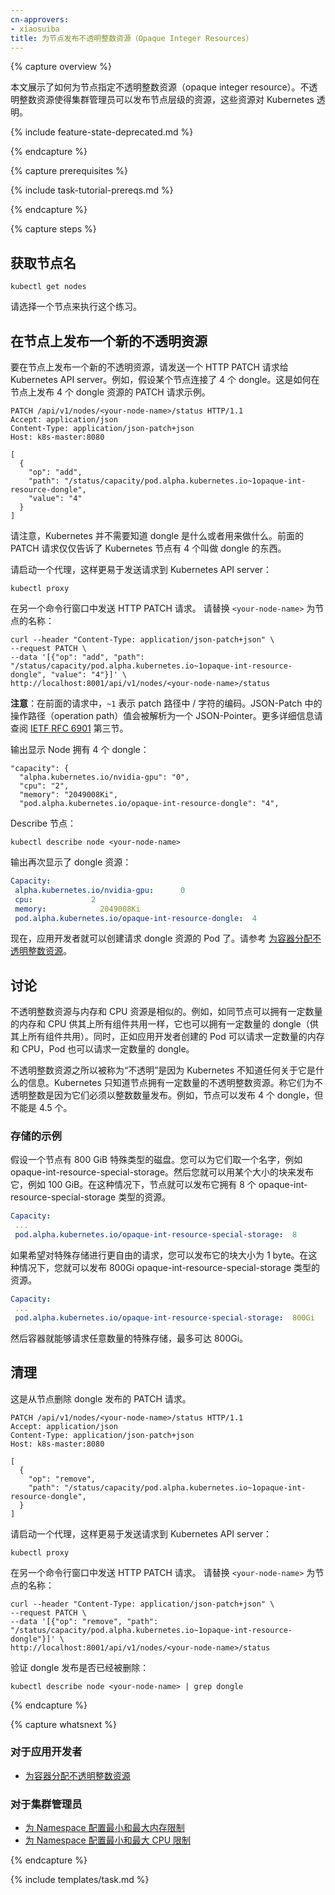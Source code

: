 ```yaml
---
cn-approvers:
- xiaosuiba
title: 为节点发布不透明整数资源（Opaque Integer Resources）
---
```

<!--
title: Advertise Opaque Integer Resources for a Node
-->


{% capture overview %}

<!--
This page shows how to specify opaque integer resources for a Node.
Opaque integer resources allow cluster administrators to advertise node-level
resources that would otherwise be unknown to Kubernetes.
-->
本文展示了如何为节点指定不透明整数资源（opaque integer resource）。不透明整数资源使得集群管理员可以发布节点层级的资源，这些资源对 Kubernetes 透明。

{% include feature-state-deprecated.md %}

{% endcapture %}


{% capture prerequisites %}

{% include task-tutorial-prereqs.md %}

{% endcapture %}


{% capture steps %}

<!--
## Get the names of your Nodes
-->
## 获取节点名

```shell
kubectl get nodes
```

<!--
Choose one of your Nodes to use for this exercise.
-->
请选择一个节点来执行这个练习。

<!--
## Advertise a new opaque integer resource on one of your Nodes
-->
## 在节点上发布一个新的不透明资源

<!--
To advertise a new opaque integer resource on a Node, send an HTTP PATCH request to
the Kubernetes API server. For example, suppose one of your Nodes has four dongles
attached. Here's an example of a PATCH request that advertises four dongle resources
for your Node.
-->
要在节点上发布一个新的不透明资源，请发送一个 HTTP PATCH 请求给 Kubernetes API server。例如，假设某个节点连接了 4 个 dongle。这是如何在节点上发布 4 个 dongle 资源的 PATCH 请求示例。

```shell
PATCH /api/v1/nodes/<your-node-name>/status HTTP/1.1
Accept: application/json
Content-Type: application/json-patch+json
Host: k8s-master:8080

[
  {
    "op": "add",
    "path": "/status/capacity/pod.alpha.kubernetes.io~1opaque-int-resource-dongle",
    "value": "4"
  }
]
```

<!--
Note that Kubernetes does not need to know what a dongle is or what a dongle is for.
The preceding PATCH request just tells Kubernetes that your Node has four things that
you call dongles.
-->
请注意，Kubernetes 并不需要知道 dongle 是什么或者用来做什么。前面的 PATCH 请求仅仅告诉了 Kubernetes 节点有 4 个叫做 dongle 的东西。

<!--
Start a proxy, so that you can easily send requests to the Kubernetes API server:
-->
请启动一个代理，这样更易于发送请求到 Kubernetes API server：

```
kubectl proxy
```

<!--
In another command window, send the HTTP PATCH request.
Replace `<your-node-name>` with the name of your Node:
-->
在另一个命令行窗口中发送 HTTP PATCH 请求。
请替换 `<your-node-name>` 为节点的名称：

```shell
curl --header "Content-Type: application/json-patch+json" \
--request PATCH \
--data '[{"op": "add", "path": "/status/capacity/pod.alpha.kubernetes.io~1opaque-int-resource-dongle", "value": "4"}]' \
http://localhost:8001/api/v1/nodes/<your-node-name>/status
```

<!--
**Note**: In the preceding request, `~1` is the encoding for the character / in
the patch path. The operation path value in JSON-Patch is interpreted as a
JSON-Pointer. For more details, see
[IETF RFC 6901](https://tools.ietf.org/html/rfc6901), section 3.
-->
**注意**：在前面的请求中，`~1` 表示 patch 路径中 / 字符的编码。JSON-Patch 中的操作路径（operation path）值会被解析为一个 JSON-Pointer。更多详细信息请查阅 [IETF RFC 6901](https://tools.ietf.org/html/rfc6901) 第三节。

<!--
The output shows that the Node has a capacity of 4 dongles:
-->
输出显示 Node 拥有 4 个 dongle：

```
"capacity": {
  "alpha.kubernetes.io/nvidia-gpu": "0",
  "cpu": "2",
  "memory": "2049008Ki",
  "pod.alpha.kubernetes.io/opaque-int-resource-dongle": "4",
```

<!--
Describe your Node:
-->
Describe 节点：

```
kubectl describe node <your-node-name>
```

<!--
Once again, the output shows the dongle resource:
-->
输出再次显示了 dongle 资源：

```yaml
Capacity:
 alpha.kubernetes.io/nvidia-gpu:      0
 cpu:             2
 memory:            2049008Ki
 pod.alpha.kubernetes.io/opaque-int-resource-dongle:  4
```

<!--
Now, application developers can create Pods that request a certain
number of dongles. See
[Assign Opaque Integer Resources to a Container](/docs/tasks/configure-pod-container/opaque-integer-resource/).
-->
现在，应用开发者就可以创建请求 dongle 资源的 Pod 了。请参考 [为容器分配不透明整数资源](/docs/tasks/configure-pod-container/opaque-integer-resource/)。

<!--
## Discussion
-->
## 讨论

<!--
Opaque integer resources are similar to memory and CPU resources. For example,
just as  a Node has a certain amount of memory and CPU to be shared by all components
running on the Node, it can have a certain number of dongles to be shared
by all components running on the Node. And just as application developers
can create Pods that request a certain amount of memory and CPU, they can
create Pods that request a certain number of dongles.
-->
不透明整数资源与内存和 CPU 资源是相似的。例如，如同节点可以拥有一定数量的内存和 CPU 供其上所有组件共用一样，它也可以拥有一定数量的 dongle（供其上所有组件共用）。同时，正如应用开发者创建的 Pod 可以请求一定数量的内存和 CPU，Pod 也可以请求一定数量的 dongle。

<!--
Opaque integer resources are called opaque because Kubernetes does not
know anything about what they are. Kubernetes knows only that a Node
has a certain number of them. They are called integer resources because
they must be advertised in integer amounts. For example, a Node can advertise
four dongles, but not 4.5 dongles.
-->
不透明整数资源之所以被称为“不透明”是因为 Kubernetes 不知道任何关于它是什么的信息。Kubernetes 只知道节点拥有一定数量的不透明整数资源。称它们为不透明整数是因为它们必须以整数数量发布。例如，节点可以发布 4 个 dongle，但不能是 4.5 个。

<!--
### Storage example
-->
### 存储的示例

<!--
Suppose a Node has 800 GiB of a special kind of disk storage. You could
create a name for the special storage, say opaque-int-resource-special-storage.
Then you could advertise it in chunks of a certain size, say 100 GiB. In that case,
your Node would advertise that it has eight resources of type
opaque-int-resource-special-storage.
-->
假设一个节点有 800 GiB 特殊类型的磁盘。您可以为它们取一个名字，例如 opaque-int-resource-special-storage。然后您就可以用某个大小的块来发布它，例如 100 GiB。在这种情况下，节点就可以发布它拥有 8 个 opaque-int-resource-special-storage 类型的资源。

```yaml
Capacity:
 ...
 pod.alpha.kubernetes.io/opaque-int-resource-special-storage:  8
```

<!--
If you want to allow arbitrary requests for special storage, you
could advertise special storage in chunks of size 1 byte. In that case, you would advertise
800Gi resources of type opaque-int-resource-special-storage.
-->
如果希望对特殊存储进行更自由的请求，您可以发布它的块大小为 1 byte。在这种情况下，您就可以发布 800Gi opaque-int-resource-special-storage 类型的资源。

```yaml
Capacity:
 ...
 pod.alpha.kubernetes.io/opaque-int-resource-special-storage:  800Gi
```

<!--
Then a Container could request any number of bytes of special storage, up to 800Gi.
-->
然后容器就能够请求任意数量的特殊存储，最多可达 800Gi。

<!--
## Clean up
-->
## 清理

<!--
Here is a PATCH request that removes the dongle advertisement from a Node.
-->
这是从节点删除 dongle 发布的 PATCH 请求。

```shell
PATCH /api/v1/nodes/<your-node-name>/status HTTP/1.1
Accept: application/json
Content-Type: application/json-patch+json
Host: k8s-master:8080

[
  {
    "op": "remove",
    "path": "/status/capacity/pod.alpha.kubernetes.io~1opaque-int-resource-dongle",
  }
]
```
<!--
Start a proxy, so that you can easily send requests to the Kubernetes API server:
-->
请启动一个代理，这样更易于发送请求到 Kubernetes API server：

```
kubectl proxy
```

<!--
In another command window, send the HTTP PATCH request.
Replace `<your-node-name>` with the name of your Node:
-->
在另一个命令行窗口中发送 HTTP PATCH 请求。
请替换 `<your-node-name>` 为节点的名称：

```shell
curl --header "Content-Type: application/json-patch+json" \
--request PATCH \
--data '[{"op": "remove", "path": "/status/capacity/pod.alpha.kubernetes.io~1opaque-int-resource-dongle"}]' \
http://localhost:8001/api/v1/nodes/<your-node-name>/status
```

<!--
Verify that the dongle advertisement has been removed:
-->
验证 dongle 发布是否已经被删除：

```
kubectl describe node <your-node-name> | grep dongle
```

{% endcapture %}


{% capture whatsnext %}

<!--
### For application developers
-->
### 对于应用开发者

<!--
* [Assign Opaque Integer Resources to a Container](/docs/tasks/configure-pod-container/opaque-integer-resource/)
-->
* [为容器分配不透明整数资源](/docs/tasks/configure-pod-container/opaque-integer-resource/)

<!--
### For cluster administrators
-->
### 对于集群管理员

<!--
* [Configure Minimum and Maximum Memory Constraints for a Namespace](/docs/tasks/administer-cluster/memory-constraint-namespace/)
* [Configure Minimum and Maximum CPU Constraints for a Namespace](/docs/tasks/administer-cluster/cpu-constraint-namespace/)
-->
* [为 Namespace 配置最小和最大内存限制](/docs/tasks/administer-cluster/memory-constraint-namespace/)
* [为 Namespace 配置最小和最大 CPU 限制](/docs/tasks/administer-cluster/cpu-constraint-namespace/)


{% endcapture %}


{% include templates/task.md %}
